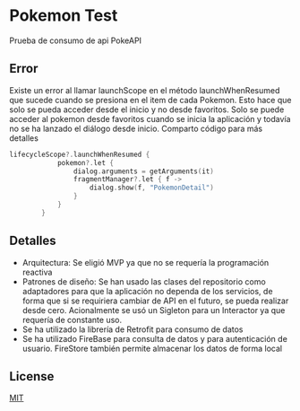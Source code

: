# Pokemon Test

Prueba de consumo de api PokeAPI

## Error

Existe un error al llamar launchScope en el método launchWhenResumed que sucede cuando se presiona en el item de cada Pokemon. Esto hace que solo se pueda acceder desde el inicio y no desde favoritos. Solo se puede acceder al pokemon desde favoritos cuando se inicia la aplicación y todavía no se ha lanzado el diálogo desde inicio. Comparto código para más detalles

```kotlin
lifecycleScope?.launchWhenResumed {
            pokemon?.let {
                dialog.arguments = getArguments(it)
                fragmentManager?.let { f ->
                    dialog.show(f, "PokemonDetail")
                }
            }
        }
```

## Detalles
- Arquitectura: Se eligió MVP ya que no se requería la programación reactiva
- Patrones de diseño: Se han usado las clases del repositorio como adaptadores para que la aplicación no dependa de los servicios, de forma que si se requiriera cambiar de API en el futuro, se pueda realizar desde cero. Acionalmente se usó un Sigleton para un Interactor ya que requería de constante uso.
- Se ha utilizado la librería de Retrofit para consumo de datos
- Se ha utilizado FireBase para consulta de datos y para autenticación de usuario. FireStore también permite almacenar los datos de forma local
## License
[MIT](https://choosealicense.com/licenses/mit/)
